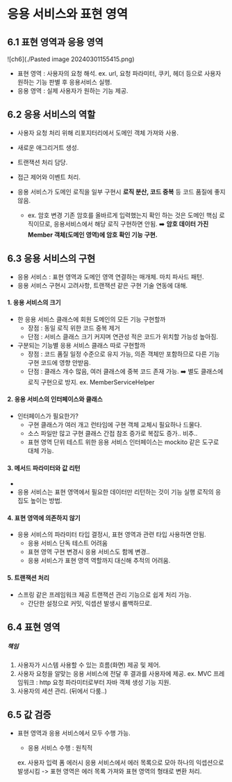 # 응용 서비스와 표현 영역

## 6.1 표현 영역과 응용 영역
![ch6](./Pasted image 20240301155415.png)
* 표현 영역 : 사용자의 요청 해석. ex. url, 요청 파라미터, 쿠키, 헤더 등으로 사용자 원하는 기능 판별 후 응용서비스 실행.
* 응용 영역 : 실제 사용자가 원하는 기능 제공.

## 6.2 응용 서비스의 역할

* 사용자 요청 처리 위해 리포지터리에서 도메인 객체 가져와 사용.
* 새로운 애그리거트 생성.
* 트랜잭션 처리 담당.
* 접근 제어와 이벤트 처리.

* 응용 서비스가 도메인 로직을 일부 구현시 **로직 분산, 코드 중복** 등 코드 품질에 좋지 않음.
	* ex. 암호 변경
		기존 암호를 올바르게 입력했는지 확인 하는 것은 도메인 핵심 로직이므로, 응용서비스에서 해당 로직 구현하면 안됨.
		➡️ **암호 데이터 가진 Member 객체(도메인 영역)에 암호 확인 기능 구현.**

## 6.3 응용 서비스의 구현

* 응용 서비스 : 표현 영역과 도메인 영역 연결하는 매개체. 마치 파사드 패턴.
* 응용 서비스 구현시 고려사항, 트랜잭션 같은 구현 기술 연동에 대해.

#### 1. 응용 서비스의 크기
* 한 응용 서비스 클래스에 회원 도메인의 모든 기능 구현할까
	* 장점 : 동일 로직 위한 코드 중복 제거 
	* 단점 : 서비스 클래스 크기 커지며 연관성 적은 코드가 위치할 가능성 높아짐.
* 구분되는 기능별 응용 서비스 클래스 따로 구현할까
	* 장점 :  코드 품질 일정 수준으로 유지 가능, 의존 객체만 포함하므로 다른 기능 구현 코드에 영향 안받음.
	* 단점 : 클래스 개수 많음, 여러 클래스에 중복 코드 존재 가능.
		➡️ 별도 클래스에 로직 구현으로 방지. ex. MemberServiceHelper
		
#### 2. 응용 서비스의 인터페이스와 클래스
* 인터페이스가 필요한가?
	* 구현 클래스가 여러 개고 런타임에 구현 객체 교체시 필요하나 드물다.
	* 소스 파일만 많고 구현 클래스 간접 참조 증가로 복잡도 증가.. 비추..
	* 표현 영역 단위 테스트 위한 응용 서비스 인터페이스는 mockito 같은 도구로 대체 가능.

#### 3. 메서드 파라미터와 값 리턴
* 
* 응용 서비스는 표현 영역에서 필요한 데이터만 리턴하는 것이 기능 실행 로직의 응집도 높이는 방법.

#### 4. 표현 영역에 의존하지 않기
* 응용 서비스의 파라미터 타입 결정시, 표현 영역과 관련 타입 사용하면 안됨.
	* 응용 서비스 단독 테스트 어려움
	* 표현 영역 구현 변경시 응용 서비스도 함께 변경..
	* 응용 서비스가 표현 영역 역할까지 대신해 추적의 어려움.

#### 5. 트랜잭션 처리
* 스프링 같은 프레임워크 제공 트랜잭션 관리 기능으로 쉽게 처리 가능.
	* 간단한 설정으로 커밋, 익셉션 발생시 롤백하므로.


## 6.4 표현 영역

##### 책임
1. 사용자가 시스템 사용할 수 있는 흐름(화면) 제공 및 제어.
2. 사용자 요청을 알맞는 응용 서비스에 전달 후 결과를 사용자에 제공.
	ex. MVC 프레임워크 : http 요청 파라미터로부터 자바 객체 생성 기능 지원.
3. 사용자의 세션 관리.
	(뒤에서 다룸..)

## 6.5 값 검증

* 표현 영역과 응용 서비스에서 모두 수행 가능.
	* 응용 서비스 수행 : 원칙적

	ex. 사용자 입력 폼 에러시
		응용 서비스에서 에러 목록으로 모아 하나의 익셉션으로 발생시킴
		-> 표현 영역은 에러 목록 가져와 표현 영역의 형태로 변환 처리.
